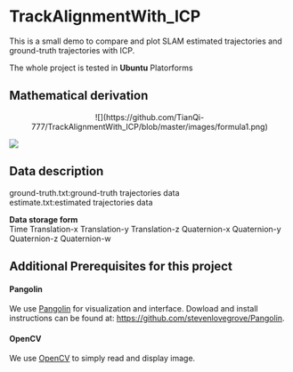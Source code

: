# TrackAlignmentWith_ICP
This is a small demo to compare and plot SLAM estimated trajectories and ground-truth trajectories with ICP.

The whole project is tested in **Ubuntu** Platorforms

## Mathematical derivation
<div align=center>
![](https://github.com/TianQi-777/TrackAlignmentWith_ICP/blob/master/images/formula1.png)
</div>

![](https://github.com/TianQi-777/TrackAlignmentWith_ICP/blob/master/images/formula1.png)
## Data description
ground-truth.txt:ground-truth trajectories data  
estimate.txt:estimated trajectories data  

**Data storage form**  
Time  Translation-x  Translation-y  Translation-z  Quaternion-x  Quaternion-y  Quaternion-z  Quaternion-w  

## Additional Prerequisites for this project
#### Pangolin
We use [Pangolin](https://github.com/stevenlovegrove/Pangolin) for visualization and interface. 
Dowload and install instructions can be found at: https://github.com/stevenlovegrove/Pangolin.

#### OpenCV
We use [OpenCV](http://opencv.org) to simply read and display image.
